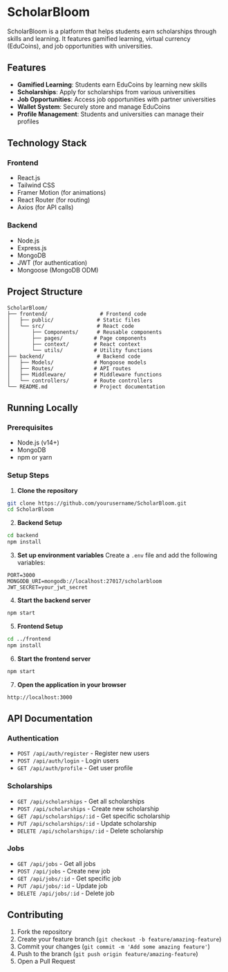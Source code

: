 # ScholarBloom

ScholarBloom is a platform that helps students earn scholarships through skills and learning. It features gamified learning, virtual currency (EduCoins), and job opportunities with universities.

## Features

- **Gamified Learning**: Students earn EduCoins by learning new skills
- **Scholarships**: Apply for scholarships from various universities
- **Job Opportunities**: Access job opportunities with partner universities
- **Wallet System**: Securely store and manage EduCoins
- **Profile Management**: Students and universities can manage their profiles

## Technology Stack

### Frontend
- React.js
- Tailwind CSS
- Framer Motion (for animations)
- React Router (for routing)
- Axios (for API calls)

### Backend
- Node.js
- Express.js
- MongoDB
- JWT (for authentication)
- Mongoose (MongoDB ODM)

## Project Structure

```
ScholarBloom/
├── frontend/                 # Frontend code
│   ├── public/              # Static files
│   └── src/                 # React code
│       ├── Components/      # Reusable components
│       ├── pages/          # Page components
│       ├── context/        # React context
│       └── utils/          # Utility functions
├── backend/                 # Backend code
│   ├── Models/             # Mongoose models
│   ├── Routes/             # API routes
│   ├── Middleware/         # Middleware functions
│   └── controllers/        # Route controllers
└── README.md               # Project documentation
```

## Running Locally

### Prerequisites
- Node.js (v14+)
- MongoDB
- npm or yarn

### Setup Steps

1. **Clone the repository**
```bash
git clone https://github.com/yourusername/ScholarBloom.git
cd ScholarBloom
```

2. **Backend Setup**
```bash
cd backend
npm install
```

3. **Set up environment variables**
Create a `.env` file and add the following variables:
```
PORT=3000
MONGODB_URI=mongodb://localhost:27017/scholarbloom
JWT_SECRET=your_jwt_secret
```

4. **Start the backend server**
```bash
npm start
```

5. **Frontend Setup**
```bash
cd ../frontend
npm install
```

6. **Start the frontend server**
```bash
npm start
```

7. **Open the application in your browser**
```
http://localhost:3000
```

## API Documentation

### Authentication
- `POST /api/auth/register` - Register new users
- `POST /api/auth/login` - Login users
- `GET /api/auth/profile` - Get user profile

### Scholarships
- `GET /api/scholarships` - Get all scholarships
- `POST /api/scholarships` - Create new scholarship
- `GET /api/scholarships/:id` - Get specific scholarship
- `PUT /api/scholarships/:id` - Update scholarship
- `DELETE /api/scholarships/:id` - Delete scholarship

### Jobs
- `GET /api/jobs` - Get all jobs
- `POST /api/jobs` - Create new job
- `GET /api/jobs/:id` - Get specific job
- `PUT /api/jobs/:id` - Update job
- `DELETE /api/jobs/:id` - Delete job

## Contributing

1. Fork the repository
2. Create your feature branch (`git checkout -b feature/amazing-feature`)
3. Commit your changes (`git commit -m 'Add some amazing feature'`)
4. Push to the branch (`git push origin feature/amazing-feature`)
5. Open a Pull Request
